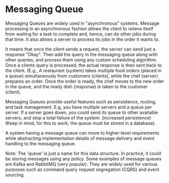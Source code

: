 # Messaging Queue

Messaging Queues are widely used in "asynchronous" systems. 
Message processing in an asynchronous fashion allows the client to relieve itself from waiting for a task to complete and, 
hence, can do other jobs during that time. 
It also allows a server to process its jobs in the order it wants to.

It means that once the client sends a request, the server can send just a response "Okay".
Then add the query in the messaging queue along with other queries, and process them using any custom scheduling algorithm.
Once a clients query is processed, the actual response is then sent back to the client.
(E.g., A restaurant (system) takes multiple food orders (placed in a queue) simultaneously from customers (clients), while the chef (server) prepares an order. 
Once the order is ready, the chef moves to the new order in the queue, and the ready dish (response) is taken to the customer (client). 

Messaging Queues provide useful features such as persistence, routing, and task management. 
E.g, you have multiple servers and a queue per server.
If a server goes down, you could send its queue to other available servers, and stop a total failure of the system. (increased persistence)
(Keep in mind, for this to work, the queue must be stored in a database).

A system having a message queue can move to higher-level requirements
while abstracting implementation details of message delivery and event handling to the messaging queue.

Note: The 'queue' is just a name for this data structure. 
In practice, it could be storing messages using any policy. 
Some examples of message queues are Kafka and RabbitMQ (very popular). 
They are widely used for various purposes such as command query request segregation (CQRS) and event sourcing.

